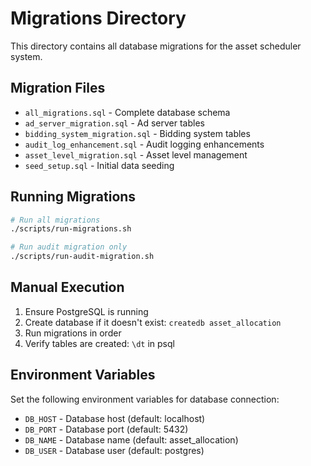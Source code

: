 # Migrations Directory

This directory contains all database migrations for the asset scheduler system.

## Migration Files

- `all_migrations.sql` - Complete database schema
- `ad_server_migration.sql` - Ad server tables
- `bidding_system_migration.sql` - Bidding system tables
- `audit_log_enhancement.sql` - Audit logging enhancements
- `asset_level_migration.sql` - Asset level management
- `seed_setup.sql` - Initial data seeding

## Running Migrations

```bash
# Run all migrations
./scripts/run-migrations.sh

# Run audit migration only
./scripts/run-audit-migration.sh
```

## Manual Execution

1. Ensure PostgreSQL is running
2. Create database if it doesn't exist: `createdb asset_allocation`
3. Run migrations in order
4. Verify tables are created: `\dt` in psql

## Environment Variables

Set the following environment variables for database connection:

- `DB_HOST` - Database host (default: localhost)
- `DB_PORT` - Database port (default: 5432)
- `DB_NAME` - Database name (default: asset_allocation)
- `DB_USER` - Database user (default: postgres) 